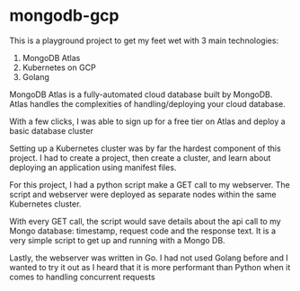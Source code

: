 # mongodb-gcp

This is a playground project to get my feet wet with 3 main technologies:

1. MongoDB Atlas
2. Kubernetes on GCP
3. Golang

MongoDB Atlas is a fully-automated cloud database built by MongoDB. Atlas handles the complexities of handling/deploying your cloud database.

With a few clicks, I was able to sign up for a free tier on Atlas and deploy a basic database cluster

Setting up a Kubernetes cluster was by far the hardest component of this project. I had to create a project, then create a cluster, and learn about deploying an application using manifest files.

For this project, I had a python script make a GET call to my webserver. The script and webserver were deployed as separate nodes within the same Kubernetes cluster.

With every GET call, the script would save details about the api call to my Mongo database: timestamp, request code and the response text. It is a very simple script to get up and running with a Mongo DB.

Lastly, the webserver was written in Go. I had not used Golang before and I wanted to try it out as I heard that it is more performant than Python when it comes to handling concurrent requests
